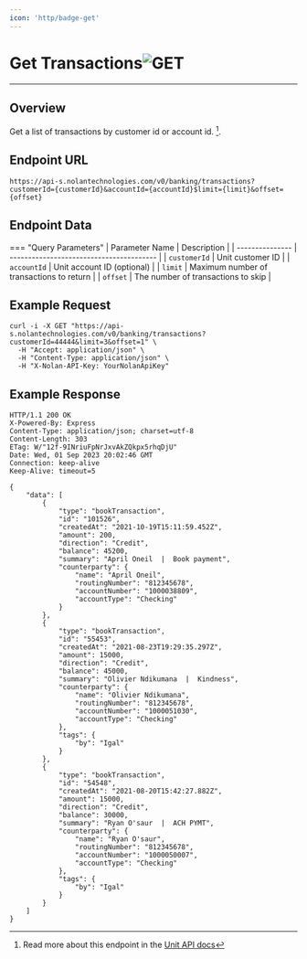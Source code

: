 ```yaml
---
icon: 'http/badge-get'
---
```


<h1 class=article-title>Get Transactions<img class="article-title-image" src="/assets/images/badge-get.svg" alt="GET"/></h1> 

---

## Overview
Get a list of transactions by customer id or account id. [^ 1].

## Endpoint URL
`https://api-s.nolantechnologies.com/v0/banking/transactions?customerId={customerId}&accountId={accountId}$limit={limit}&offset={offset}`

## Endpoint Data
=== "Query Parameters"
    | Parameter Name  | Description                              |
    | --------------- | ---------------------------------------- |
    | `customerId`    | Unit customer ID                         |
    | `accountId`     | Unit account ID  (optional)              |
    | `limit`         | Maximum number of transactions to return |
    | `offset`        | The number of transactions to skip       |

## Example Request
```text
curl -i -X GET "https://api-s.nolantechnologies.com/v0/banking/transactions?customerId=44444&limit=3&offset=1" \
  -H "Accept: application/json" \
  -H "Content-Type: application/json" \
  -H "X-Nolan-API-Key: YourNolanApiKey"
```

## Example Response
```text
HTTP/1.1 200 OK
X-Powered-By: Express
Content-Type: application/json; charset=utf-8
Content-Length: 303
ETag: W/"12f-9INriuFpNrJxvAkZQkpx5rhqDjU"
Date: Wed, 01 Sep 2023 20:02:46 GMT
Connection: keep-alive
Keep-Alive: timeout=5

{
    "data": [
        {
            "type": "bookTransaction",
            "id": "101526",
            "createdAt": "2021-10-19T15:11:59.452Z",
            "amount": 200,
            "direction": "Credit",
            "balance": 45200,
            "summary": "April Oneil  |  Book payment",
            "counterparty": {
                "name": "April Oneil",
                "routingNumber": "812345678",
                "accountNumber": "1000038809",
                "accountType": "Checking"
            }
        },
        {
            "type": "bookTransaction",
            "id": "55453",
            "createdAt": "2021-08-23T19:29:35.297Z",
            "amount": 15000,
            "direction": "Credit",
            "balance": 45000,
            "summary": "Olivier Ndikumana  |  Kindness",
            "counterparty": {
                "name": "Olivier Ndikumana",
                "routingNumber": "812345678",
                "accountNumber": "1000051030",
                "accountType": "Checking"
            },
            "tags": {
                "by": "Igal"
            }
        },
        {
            "type": "bookTransaction",
            "id": "54548",
            "createdAt": "2021-08-20T15:42:27.882Z",
            "amount": 15000,
            "direction": "Credit",
            "balance": 30000,
            "summary": "Ryan O'saur  |  ACH PYMT",
            "counterparty": {
                "name": "Ryan O'saur",
                "routingNumber": "812345678",
                "accountNumber": "1000050007",
                "accountType": "Checking"
            },
            "tags": {
                "by": "Igal"
            }
        }
    ]
}
```

[^ 1]: Read more about this endpoint in the <a target="_blank" rel="noopener noreferrer" href="https://docs.unit.co/transactions#list-transactions">Unit API docs</a>